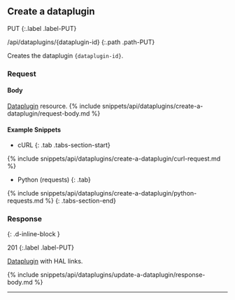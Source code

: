 ## Create a dataplugin

PUT
{:.label .label-PUT}

/api/dataplugins/{dataplugin-id}
{:.path .path-PUT}

Creates the dataplugin `{dataplugin-id}`.

### Request
#### Body
[Dataplugin](#dataplugin) resource.
{% include snippets/api/dataplugins/create-a-dataplugin/request-body.md %}

#### Example Snippets
- cURL
{: .tab .tabs-section-start}

{% include snippets/api/dataplugins/create-a-dataplugin/curl-request.md %}

- Python (requests)
{: .tab}

{% include snippets/api/dataplugins/create-a-dataplugin/python-requests.md %}
{: .tabs-section-end}

### Response
{: .d-inline-block }

201
{:.label .label-PUT}

[Dataplugin](#dataplugin) with HAL links.


{% include snippets/api/dataplugins/update-a-dataplugin/response-body.md %}

---
